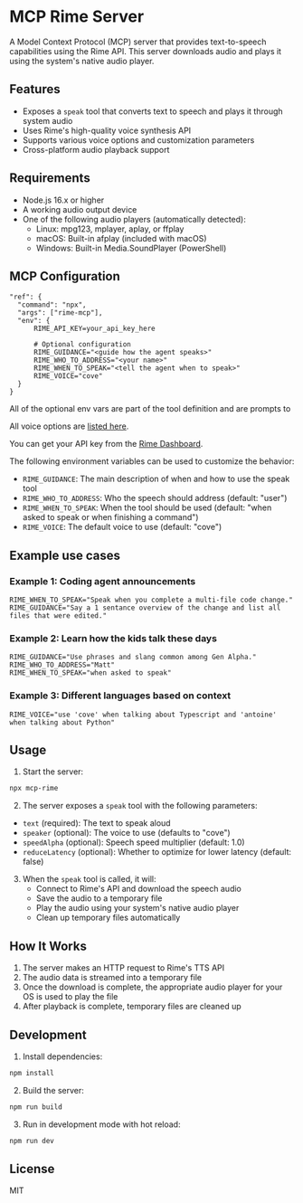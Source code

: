 # MCP Rime Server

A Model Context Protocol (MCP) server that provides text-to-speech capabilities using the Rime API. This server downloads audio and plays it using the system's native audio player.

## Features

- Exposes a `speak` tool that converts text to speech and plays it through system audio
- Uses Rime's high-quality voice synthesis API
- Supports various voice options and customization parameters
- Cross-platform audio playback support

## Requirements

- Node.js 16.x or higher
- A working audio output device
- One of the following audio players (automatically detected):
  - Linux: mpg123, mplayer, aplay, or ffplay
  - macOS: Built-in afplay (included with macOS)
  - Windows: Built-in Media.SoundPlayer (PowerShell)

## MCP Configuration

```
"ref": {
  "command": "npx",
  "args": ["rime-mcp"],
  "env": {
      RIME_API_KEY=your_api_key_here

      # Optional configuration
      RIME_GUIDANCE="<guide how the agent speaks>"
      RIME_WHO_TO_ADDRESS="<your name>"
      RIME_WHEN_TO_SPEAK="<tell the agent when to speak>"
      RIME_VOICE="cove" 
  }
}
```

All of the optional env vars are part of the tool definition and are prompts to 

All voice options are [listed here](https://users.rime.ai/data/voices/all-v2.json).

You can get your API key from the [Rime Dashboard](https://rime.ai/dashboard/tokens).

The following environment variables can be used to customize the behavior:

- `RIME_GUIDANCE`: The main description of when and how to use the speak tool
- `RIME_WHO_TO_ADDRESS`: Who the speech should address (default: "user")
- `RIME_WHEN_TO_SPEAK`: When the tool should be used (default: "when asked to speak or when finishing a command")
- `RIME_VOICE`: The default voice to use (default: "cove")

## Example use cases

### Example 1: Coding agent announcements

```
RIME_WHEN_TO_SPEAK="Speak when you complete a multi-file code change."
RIME_GUIDANCE="Say a 1 sentance overview of the change and list all files that were edited."
```

### Example 2: Learn how the kids talk these days

```
RIME_GUIDANCE="Use phrases and slang common among Gen Alpha."
RIME_WHO_TO_ADDRESS="Matt"
RIME_WHEN_TO_SPEAK="when asked to speak"
```

### Example 3: Different languages based on context

```
RIME_VOICE="use 'cove' when talking about Typescript and 'antoine' when talking about Python"
```


## Usage

1. Start the server:
```bash
npx mcp-rime
```

2. The server exposes a `speak` tool with the following parameters:

- `text` (required): The text to speak aloud
- `speaker` (optional): The voice to use (defaults to "cove")
- `speedAlpha` (optional): Speech speed multiplier (default: 1.0)
- `reduceLatency` (optional): Whether to optimize for lower latency (default: false)

3. When the `speak` tool is called, it will:
   - Connect to Rime's API and download the speech audio
   - Save the audio to a temporary file
   - Play the audio using your system's native audio player
   - Clean up temporary files automatically

## How It Works

1. The server makes an HTTP request to Rime's TTS API
2. The audio data is streamed into a temporary file
3. Once the download is complete, the appropriate audio player for your OS is used to play the file
4. After playback is complete, temporary files are cleaned up

## Development

1. Install dependencies:
```bash
npm install
```

2. Build the server:
```bash
npm run build
```

3. Run in development mode with hot reload:
```bash
npm run dev
```

## License

MIT